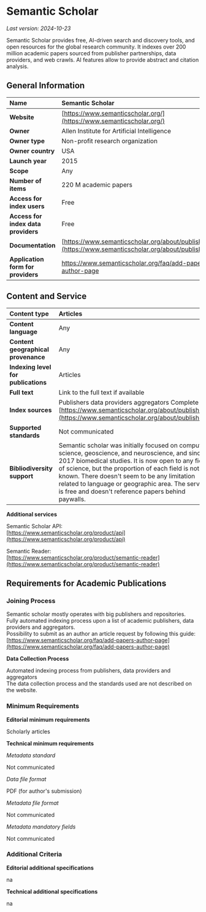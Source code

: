 # Semantic Scholar

*Last version: 2024-10-23*

Semantic Scholar provides free, AI-driven search and discovery tools, and open resources for the global research community. It indexes over 200 million academic papers sourced from publisher partnerships, data providers, and web crawls. AI features allow to provide abstract and citation analysis.

## General Information

| Name | Semantic Scholar |
| :---- | :---- |
| **Website** | [https://www.semanticscholar.org/](https://www.semanticscholar.org/) |
| **Owner** | Allen Institute for Artificial Intelligence |
| **Owner type** | Non-profit research organization |
| **Owner country** | USA |
| **Launch year** | 2015 |
| **Scope** | Any |
| **Number of items** | 220 M academic papers  |
| **Access for index users** | Free |
| **Access for index data providers** | Free |
| **Documentation** | [https://www.semanticscholar.org/about/publishers](https://www.semanticscholar.org/about/publishers) |
| **Application form for providers** | https://www.semanticscholar.org/faq/add-papers-author-page |

## Content and Service

| Content type | Articles |
| :---- | :---- |
| **Content language** | Any |
| **Content geographical provenance** | Any |
| **Indexing level for publications** | Articles |
| **Full text** | Link to the full text if available |
| **Index sources** | Publishers data providers aggregators Complete list: [https://www.semanticscholar.org/about/publishers](https://www.semanticscholar.org/about/publishers)  |
| **Supported standards** | Not communicated |
| **Bibliodiversity support** | Semantic scholar was initially focused on computer science, geoscience, and neuroscience, and since 2017 biomedical studies. It is now open to any field of science, but the proportion of each field is not known. There doesn't seem to be any limitation related to language or geographic area. The service is free and doesn't reference papers behind paywalls. |

**Additional services**

Semantic Scholar API:  
[https://www.semanticscholar.org/product/api](https://www.semanticscholar.org/product/api)   
    
Semantic Reader:  
[https://www.semanticscholar.org/product/semantic-reader](https://www.semanticscholar.org/product/semantic-reader) 

## Requirements for Academic Publications

### Joining Process

Semantic scholar mostly operates with big publishers and repositories.  
Fully automated indexing process upon a list of academic publishers, data providers and aggregators.  
Possibility to submit as an author an article request by following this guide:  
[https://www.semanticscholar.org/faq/add-papers-author-page](https://www.semanticscholar.org/faq/add-papers-author-page)

**Data Collection Process**

Automated indexing process from publishers, data providers and aggregators  
The data collection process and the standards used are not described on the website.

### Minimum Requirements

**Editorial minimum requirements**

Scholarly articles

**Technical minimum requirements**

*Metadata standard*

Not communicated

*Data file format*

PDF (for author's submission)

*Metadata file format*

Not communicated

*Metadata mandatory fields*

Not communicated

### Additional Criteria

**Editorial additional specifications**

na

**Technical additional specifications**

na

